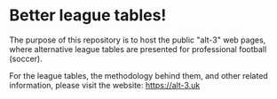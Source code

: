 # Better league tables!

The purpose of this repository is to host the public "alt-3" web pages, where alternative league tables are presented for professional football (soccer).

For the league tables, the methodology behind them, and other related information, please visit the website:  https://alt-3.uk 
